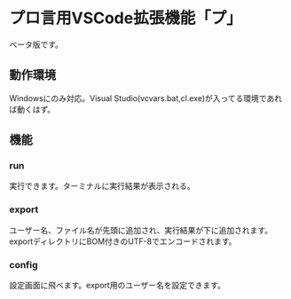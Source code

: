 # プロ言用VSCode拡張機能「プ」
ベータ版です。
## 動作環境
Windowsにのみ対応。Visual Studio(vcvars.bat,cl.exe)が入ってる環境であれば動くはず。
## 機能
### run
実行できます。ターミナルに実行結果が表示される。
### export
ユーザー名、ファイル名が先頭に追加され、実行結果が下に追加されます。exportディレクトリにBOM付きのUTF-8でエンコードされます。
### config
設定画面に飛べます。export用のユーザー名を設定できます。